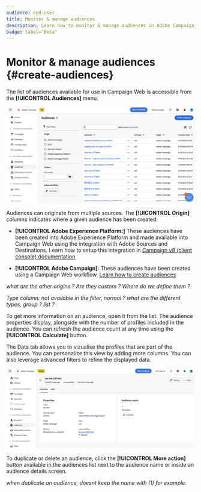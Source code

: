 ```yaml
---
audience: end-user
title: Monitor & manage audiences
description: Learn how to monitor & manage audiences in Adobe Campaign Web
badge: label="Beta" 
---
```


# Monitor & manage audiences {#create-audiences}

The list of audiences available for use in Campaign Web is accessible from the **[!UICONTROL Audiences]** menu.

![](assets/audiences-list.png)

Audiences can originate from multiple sources. The **[!UICONTROL Origin]** columns indicates where a given audience has been created:

* **[!UICONTROL Adobe Experience Platform:]** These audiences have been created into Adobe Experience Platform and made available into Campaign Web using the integration with Adobe Sources and Destinations. Learn how to setup this integration in [Campaign v8 (client console) documentation](https://experienceleague.adobe.com/docs/campaign/campaign-v8/connect/ac-aep/ac-aep.html)

* **[!UICONTROL Adobe Campaign]**: These audiences have been created using a Campaign Web workflow. [Learn how to create audiences](create-audiences.md)

*what are the other origins ? Are they custom ? Where do we define them ?*

*Type column: not available in the filter, normal ? what are the different types, group ? list ?*

To get more information on an audience, open it from the list. The audience properties display, alongside with the number of profiles included in the audience. You can refresh the audience count at any time using the **[!UICONTROL Calculate]** button.

The Data tab allows you to vizualise the profiles that are part of the audience. You can personalize this view by adding more columns. You can also leverage advanced filters to refine the displayed data.

![](assets/audiences-details.png)

To duplicate or delete an audience, click the **[!UICONTROL More action]** button available in the audiences list next to the audience name or inside an audience details screen. 

*when duplicate an audience, doesnt keep the name with (1) for example.*
